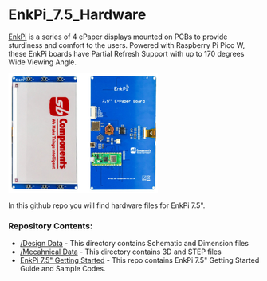 # EnkPi_7.5_Hardware
[EnkPi](https://shop.sb-components.co.uk/products/enkpi?_pos=1&_sid=5f186c26e&_ss=r) is a series of 4 ePaper displays mounted on PCBs to provide sturdiness and comfort to the users.
Powered with Raspberry Pi Pico W, these EnkPi boards have Partial Refresh Support with up to 170 degrees Wide Viewing Angle. 

<img src="https://github.com/sbcshop/EnkPi_7.5_Software/raw/main/images/EnkPi_7_5.jpg" width="300" height="240">


In this github repo you will find hardware files for EnkPi 7.5".

### Repository Contents:
  - [/Design Data](https://github.com/sbcshop/EnkPi_7.5_Hardware/tree/main/Design%20Data) - This directory contains Schematic and Dimension files
  - [/Mecahnical Data](https://github.com/sbcshop/EnkPi_7.5_Hardware/tree/main/Mechanical%20Data) - This directory contains 3D and STEP files
  - [EnkPi 7.5" Getting Started](https://github.com/sbcshop/EnkPi_7.5_Software) - This repo contains EnkPi 7.5" Getting Started Guide and Sample Codes.
